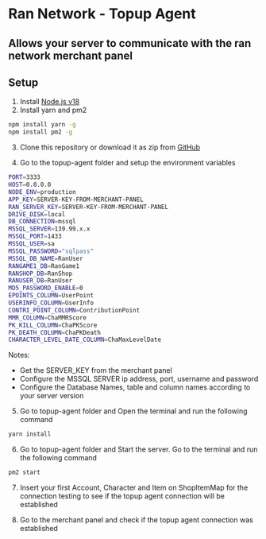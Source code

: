 # Ran Network - Topup Agent

## Allows your server to communicate with the ran network merchant panel

## Setup
1. Install [Node.js v18](https://nodejs.org/dist/v18.20.3/node-v18.20.3-x64.msi)
2. Install yarn and pm2
```bash
npm install yarn -g
npm install pm2 -g
```

3. Clone this repository or download it as zip from [GitHub](https://github.com/seiferxiii/topup-agent)

4. Go to the topup-agent folder and setup the environment variables

```bash
PORT=3333
HOST=0.0.0.0
NODE_ENV=production
APP_KEY=SERVER-KEY-FROM-MERCHANT-PANEL
RAN_SERVER_KEY=SERVER-KEY-FROM-MERCHANT-PANEL
DRIVE_DISK=local
DB_CONNECTION=mssql
MSSQL_SERVER=139.99.x.x
MSSQL_PORT=1433
MSSQL_USER=sa
MSSQL_PASSWORD="sqlpass"
MSSQL_DB_NAME=RanUser
RANGAME1_DB=RanGame1
RANSHOP_DB=RanShop
RANUSER_DB=RanUser
MD5_PASSWORD_ENABLE=0
EPOINTS_COLUMN=UserPoint
USERINFO_COLUMN=UserInfo
CONTRI_POINT_COLUMN=ContributionPoint
MMR_COLUMN=ChaMMRScore
PK_KILL_COLUMN=ChaPKScore
PK_DEATH_COLUMN=ChaPKDeath
CHARACTER_LEVEL_DATE_COLUMN=ChaMaxLevelDate
```

Notes: 
- Get the SERVER_KEY from the merchant panel
- Configure the MSSQL SERVER ip address, port, username and password
- Configure the Database Names, table and column names according to your server version

5. Go to topup-agent folder and Open the terminal and run the following command
```bash
yarn install
```

6. Go to topup-agent folder and Start the server. Go to the terminal and run the following command

```bash
pm2 start
```
7. Insert your first Account, Character and Item on ShopItemMap for the connection testing to see if the topup agent connection will be established

8. Go to the merchant panel and check if the topup agent connection was established